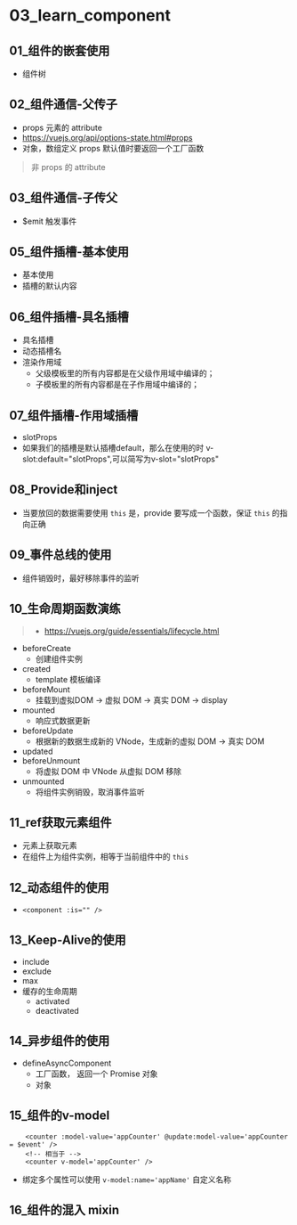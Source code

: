 # 03_learn_component

## 01_组件的嵌套使用
- 组件树

## 02_组件通信-父传子
- props 元素的 attribute
- https://vuejs.org/api/options-state.html#props
- 对象，数组定义 props 默认值时要返回一个工厂函数
> 非 props 的 attribute

## 03_组件通信-子传父
- $emit 触发事件

## 05_组件插槽-基本使用
- 基本使用
- 插槽的默认内容

## 06_组件插槽-具名插槽
- 具名插槽
- 动态插槽名
- 渲染作用域
    - 父级模板里的所有内容都是在父级作用域中编译的；
    - 子模板里的所有内容都是在子作用域中编译的；

## 07_组件插槽-作用域插槽
- slotProps
- 如果我们的插槽是默认插槽default，那么在使用的时 v-slot:default="slotProps",可以简写为v-slot="slotProps"

## 08_Provide和inject
- 当要放回的数据需要使用 `this` 是，provide 要写成一个函数，保证 `this` 的指向正确

## 09_事件总线的使用
- 组件销毁时，最好移除事件的监听

## 10_生命周期函数演练
> - https://vuejs.org/guide/essentials/lifecycle.html
- beforeCreate
    - 创建组件实例
- created
    - template 模板编译
- beforeMount
    - 挂载到虚拟DOM -> 虚拟 DOM -> 真实 DOM -> display
- mounted
    - 响应式数据更新
- beforeUpdate
    - 根据新的数据生成新的 VNode，生成新的虚拟 DOM -> 真实 DOM
- updated
- beforeUnmount
    - 将虚拟 DOM 中 VNode 从虚拟 DOM 移除
- unmounted
    - 将组件实例销毁，取消事件监听


## 11_ref获取元素组件
- 元素上获取元素
- 在组件上为组件实例，相等于当前组件中的 `this`

## 12_动态组件的使用
- `<component :is="" />`

## 13_Keep-Alive的使用
- include
- exclude
- max
- 缓存的生命周期
    - activated
    - deactivated

## 14_异步组件的使用
- defineAsyncComponent
    - 工厂函数， 返回一个 Promise 对象
    - 对象

## 15_组件的v-model
```template
    <counter :model-value='appCounter' @update:model-value='appCounter = $event' />
    <!-- 相当于 -->
    <counter v-model='appCounter' />
```
- 绑定多个属性可以使用 `v-model:name='appName'` 自定义名称

## 16_组件的混入 mixin
